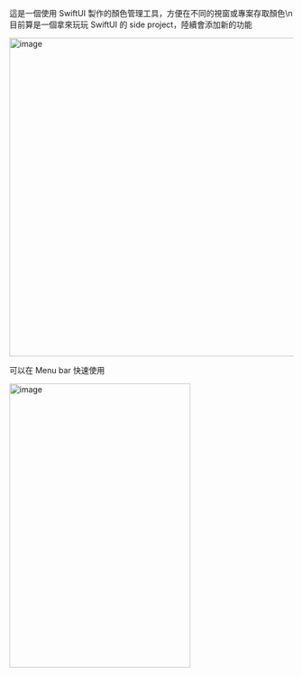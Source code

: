 這是一個使用 SwiftUI 製作的顏色管理工具，方便在不同的視窗或專案存取顏色\n
目前算是一個拿來玩玩 SwiftUI 的 side project，陸續會添加新的功能

<img width="854" height="564" alt="image" src="https://github.com/user-attachments/assets/d03fe8f3-9c1e-4e9a-b35a-f1f0e1d34237" />


可以在 Menu bar 快速使用


<img width="321" height="503" alt="image" src="https://github.com/user-attachments/assets/d3174299-b767-4cdd-b717-ab8d87b71f12" />
